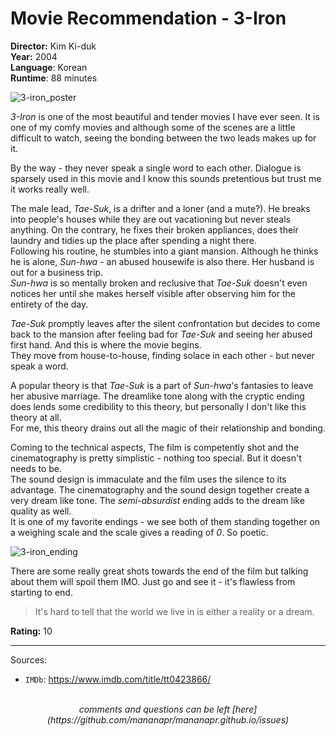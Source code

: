 # Movie Recommendation - 3-Iron

**Director:** Kim Ki-duk
<br>
**Year:** 2004
<br>
**Language**: Korean
<br>
**Runtime**: 88 minutes

<picture>
  <img src="/images/3-iron_poster.webp" alt="3-iron_poster">
</picture>

*3-Iron* is one of the most beautiful and tender movies I have ever seen.
It is one of my comfy movies and although some of the scenes are a little difficult to watch, seeing the bonding between the two leads makes up for it.

By the way - they never speak a single word to each other. Dialogue is sparsely used in this movie and I know this sounds pretentious but trust me it works really well.

The male lead, *Tae-Suk*, is a drifter and a loner (and a mute?). He breaks into people's houses while they are out vacationing but never steals anything. On the contrary, he fixes
their broken appliances, does their laundry and tidies up the place after spending a night there.
<br>
Following his routine, he stumbles into a giant mansion. Although he thinks he is alone, *Sun-hwa* - an abused housewife is also there. Her husband is out for a business trip.
<br>
*Sun-hwa* is so mentally broken and reclusive that *Tae-Suk* doesn't even notices her until she makes herself visible after observing him for the entirety of the day.

*Tae-Suk* promptly leaves after the silent confrontation but decides to come back to the mansion after feeling bad for *Tae-Suk* and seeing her abused first hand. And this is where the movie begins.
<br>
They move from house-to-house, finding solace in each other - but never speak a word.

A popular theory is that *Tae-Suk* is a part of *Sun-hwa*'s fantasies to leave her abusive marriage.
The dreamlike tone along with the cryptic ending does lends some credibility to this theory, but personally I don't like this theory at all.
<br>
For me, this theory drains out all the magic of their relationship and bonding.

Coming to the technical aspects, The film is competently shot and the cinematography is pretty simplistic - nothing too special. But it doesn't needs to be.
<br>
The sound design is immaculate and the film uses the silence to its advantage. The cinematography and the sound design together create a very dream like tone.
The *semi-absurdist* ending adds to the dream like quality as well.
<br>
It is one of my favorite endings - we see both of them standing together on a weighing scale
and the scale gives a reading of *0*. So poetic.

<picture>
  <img src="/images/3-iron_ending.webp" alt="3-iron_ending">
</picture>

There are some really great shots towards the end of the film but talking about them will spoil them IMO. Just go and see it - it's flawless from starting to end.

<blockquote>
It's hard to tell that the world we live in is either a reality or a dream.
</blockquote>

**Rating:** 10

---

Sources:

- `IMDb`: <https://www.imdb.com/title/tt0423866/>

<br>
<center><i>
comments and questions can be left [here](https://github.com/mananapr/mananapr.github.io/issues)
</i></center>
